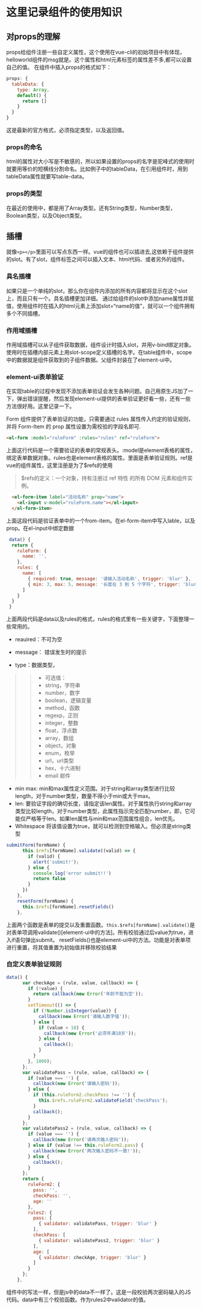 # 这里记录组件的使用知识

## 对props的理解

props给组件注册一些自定义属性，这个使用在vue-cli的初始项目中有体现，helloworld组件的msg就是。这个属性和html元素标签的属性差不多,都可以设置自己的值。
在组件中插入props的格式如下：

```javascript
props: {
  tableData: {
    type: Array,
    default() {
      return []
    }
  }
}
```

这是最新的官方格式，必须指定类型，以及返回值。

### props的命名

html的属性对大小写是不敏感的，所以如果设置的props的名字是驼峰式的使用时就要用等价的短横线分割命名。比如例子中的tableData，在引用组件时，用到tableData属性就要写table-data。

### props的类型

在最近的使用中，都是用了Array类型。还有String类型，Number类型，Boolean类型，以及Object类型。

## 插槽

就像```<p></p>```里面可以写点东西一样。vue的组件也可以插进去,这依赖于组件提供的slot。有了slot，组件标签之间可以插入文本、html代码、或者另外的组件。

### 具名插槽

如果只是一个单纯的slot，那么你在组件内添加的所有内容都将显示在这个slot上，而且只有一个。具名插槽更加详细。
通过给组件的slot中添加name属性并赋值，使用组件时在插入的html元素上添加slot=“name的值”，就可以一个组件拥有多个不同插槽。

### 作用域插槽

作用域插槽可以从子组件获取数据，组件设计时插入slot，并用v-bind绑定对象。使用时在插槽内部元素上用slot-scope定义插槽的名字。在table组件中，scope中的数据就是组件获取到的子组件数据。父组件封装在了element-ui中。

### element-ui表单验证

在实现table的过程中发现不添加表单验证会发生各种问题。自己用原生JS加了一下，弹出错误提醒，然后发现element-ui提供的表单验证更好看一些，还有一些方法很好用。这里记录一下。  

Form 组件提供了表单验证的功能，只需要通过 rules 属性传入约定的验证规则，并将 Form-Item 的 prop 属性设置为需校验的字段名即可.

```html
<el-form :model="ruleForm" :rules="rules" ref="ruleForm">
```

上面这行代码是一个需要验证的表单的常规表头。:model是element表格的属性，绑定表单数据对象。rules也是element表格的属性。里面是表单验证规则。ref是vue的组件属性，这里注册是为了$refs的使用
>$refs的定义：一个对象，持有注册过 ref 特性 的所有 DOM 元素和组件实例。

```html
  <el-form-item label="活动名称" prop="name">
    <el-input v-model="ruleForm.name"></el-input>
  </el-form-item>
```

上面这段代码是验证表单中的一个from-item。在el-form-item中写入lable，以及prop。在el-input中绑定数据

```javascript
 data() {
  return {
    ruleForm: {
      name: '',
    },
    rules: {
      name: [
        { required: true, message: '请输入活动名称', trigger: 'blur' },
        { min: 3, max: 5, message: '长度在 3 到 5 个字符', trigger: 'blur' }
      ]
    }
  }
 }
```

上面两段代码是data以及rules的格式，rules的格式里有一些关键字，下面整理一些常用的。

* reauired：不可为空
* message： 错误发生时的提示  

* type：数据类型，
>>* 可选值：
>>* string，字符串
>>* number，数字
>>* boolean，逻辑变量
>>* method，函数
>>* regexp，正则
>>* integer，整数
>>* float，浮点数
>>* array，数组
>>* object，对象
>>* enum，枚举
>>* url，url类型
>>* hex，十六进制
>>* email  邮件
* min max:     min和max属性定义范围。对于string和array类型进行比较length，对于number类型，数量不得小于min或大于max。
* len:    要验证字段的确切长度，请指定该len属性。对于属性执行string和array类型比较length，对于number类型，此属性指示完全匹配number，即，它可能仅严格等于len。如果len属性与min和max范围属性组合，len优先。
* Whitespace 将该值设置为true，就可以检测到空格输入。但必须是string类型

```javascript
submitForm(formName) {
      this.$refs[formName].validate((valid) => {
        if (valid) {
          alert('submit!');
        } else {
          console.log('error submit!!')
          return false
        }
      })
    },
    resetForm(formName) {
      this.$refs[formName].resetFields()
    },
```

上面两个函数是表单的提交以及重置函数。```this.$refs[formName].validate()```是对表单项调用validate()[element-ui中的方法]。所有校验通过后value为true，进入if语句弹出submit。
resetFields()也是element-ui中的方法。功能是对表单项进行重置，将其值重置为初始值并移除校验结果

### 自定义表单验证规则

```javascript
data() {
      var checkAge = (rule, value, callback) => {
        if (!value) {
          return callback(new Error('年龄不能为空'));
        }
        setTimeout(() => {
          if (!Number.isInteger(value)) {
            callback(new Error('请输入数字值'));
          } else {
            if (value < 18) {
              callback(new Error('必须年满18岁'));
            } else {
              callback();
            }
          }
        }, 1000);
      };
      var validatePass = (rule, value, callback) => {
        if (value === '') {
          callback(new Error('请输入密码'));
        } else {
          if (this.ruleForm2.checkPass !== '') {
            this.$refs.ruleForm2.validateField('checkPass');
          }
          callback();
        }
      };
      var validatePass2 = (rule, value, callback) => {
        if (value === '') {
          callback(new Error('请再次输入密码'));
        } else if (value !== this.ruleForm2.pass) {
          callback(new Error('两次输入密码不一致!'));
        } else {
          callback();
        }
      };
      return {
        ruleForm2: {
          pass: '',
          checkPass: '',
          age: ''
        },
        rules2: {
          pass: [
            { validator: validatePass, trigger: 'blur' }
          ],
          checkPass: [
            { validator: validatePass2, trigger: 'blur' }
          ],
          age: [
            { validator: checkAge, trigger: 'blur' }
          ]
        }
      };
    },
```

组件中的写法一样，但是js中的data不一样了。这是一段校验两次密码输入的JS代码。data中有三个校验函数。作为rules2中validator的值。
